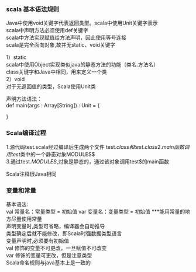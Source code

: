 ### scala 基本语法规则 
Java中使用void关键字代表返回类型。scala中使用Unit关键字表示   
scala中声明方法必须使用def关键字  
scala中方法实现赋值给方法声明，因此使用等号连接  
scala是完全面向对象,故并无static、void关键字  

1）static  
scala中使用Object实现类似java的静态方法的功能（类名.方法名）  
class关键字和Java中相同，用来定义一个类  
2）void  
对于无返回值的类型，Scala使用Unit类  

声明方法语法：  
def main(args : Array[String]) : Unit = {

}

### Scala编译过程 
1.源代码test.scala经过编译后生成两个文件  test$.class和test.class   
2.main函数调用test$类中的一个静态对象MODULES$  
3.通过test$.MODULES$,对象是静态的，通过该对象调用test$的main函数  

Scala注释很Java相同  

###  变量和常量   
基本语法:   
val 常量名：常量类型  =  初始值 
var 变量名：变量类型  =  初始值
***能用常量的地方尽量使用常量   
声明变量时,类型可省略，编译器会自动推导  
类型确定后就不能修改，即Scala时强数据类型语言   
变量声明时,必须要有初始值  
val 修饰的变量不可更改，一旦赋值不可改变  
var 修饰的变量可更改，但是注意类型  
Scala命名规则与java基本上是一致的  



































